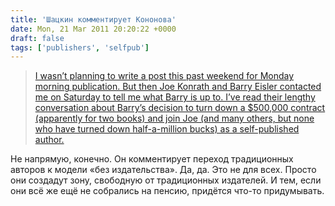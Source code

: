 ```yaml
---
title: 'Шацкин комментирует Кононова'
date: Mon, 21 Mar 2011 20:20:22 +0000
draft: false
tags: ['publishers', 'selfpub']
---
```


> [I wasn’t planning to write a post this past weekend for Monday morning publication. But then Joe Konrath and Barry Eisler contacted me on Saturday to tell me what Barry is up to. I’ve read their lengthy conversation about Barry’s decision to turn down a $500,000 contract (apparently for two books) and join Joe (and many others, but none who have turned down half-a-million bucks) as a self-published author.](http://www.idealog.com/blog/eislers-decision-is-a-key-benchmark-on-the-road-to-wherever-it-is-were-going)

Не напрямую, конечно. Он комментирует переход традиционных авторов к модели «без издательства». Да, да. Это не для всех. Просто они создадут зону, свободную от традиционных издателей. И тем, если они всё же ещё не собрались на пенсию, придётся что-то придумывать.